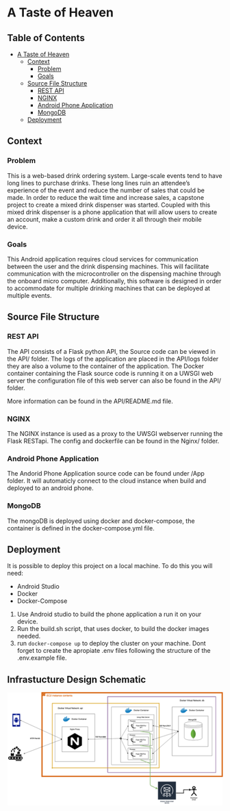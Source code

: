 # A Taste of Heaven

## Table of Contents

- [A Taste of Heaven](#a-taste-of-heaven)
  - [Context](#context)
    - [Problem](#problem)
    - [Goals](#goals)
  - [Source File Structure](#source-file-structure)
    - [REST API](#rest-api)
    - [NGINX](#nginx)
    - [Android Phone Application](#android-phone-application)
    - [MongoDB](#mongodb)
  - [Deployment](#deployment)

## Context

### Problem

This is a web-based drink ordering system. Large-scale events tend to have long lines to purchase drinks. These long lines ruin an attendee’s experience of the event and reduce the number of sales that could be made. In order to reduce the wait time and increase sales, a capstone project to create a mixed drink dispenser was started. Coupled with this mixed drink dispenser is a phone application that will allow users to create an account, make a custom drink and order it all through their mobile device.

### Goals

This Android application requires cloud services for communication between the user and the drink dispensing machines. This will facilitate communication with the microcontroller on the dispensing machine through the onboard micro computer. Additionally, this software is designed in order to accommodate for multiple drinking machines that can be deployed at multiple events.

## Source File Structure

### REST API

The API consists of a Flask python API, the Source code can be viewed in the API/ folder. The logs of the application are placed in the API/logs folder they are also a volume to the container of the application. The Docker container containing the Flask source code is running it on a UWSGI web server the configuration file of this web server can also be found in the API/ folder.

More information can be found in the API/README.md file.

### NGINX

The NGINX instance is used as a proxy to the UWSGI webserver running the Flask RESTapi. The config and dockerfile can be found in the Nginx/ folder.

### Android Phone Application

The Andorid Phone Application source code can be found under /App folder. It will automaticly connect to the cloud instance when build and deployed to an android phone.

### MongoDB

The mongoDB is deployed using docker and docker-compose, the container is defined in the docker-compose.yml file.

## Deployment

It is possible to deploy this project on a local machine. To do this you will need:

- Android Studio
- Docker
- Docker-Compose

1. Use Android studio to build the phone application a run it on your device.
2. Run the build.sh script, that uses docker, to build the docker images needed.
3. run ```docker-compose up``` to deploy the cluster on your machine. Dont forget to create the apropiate .env files following the structure of the .env.example file.

## Infrastucture Design Schematic

![Infrastucture Design Schematic](docker-compose_AWS_diagram.png)
